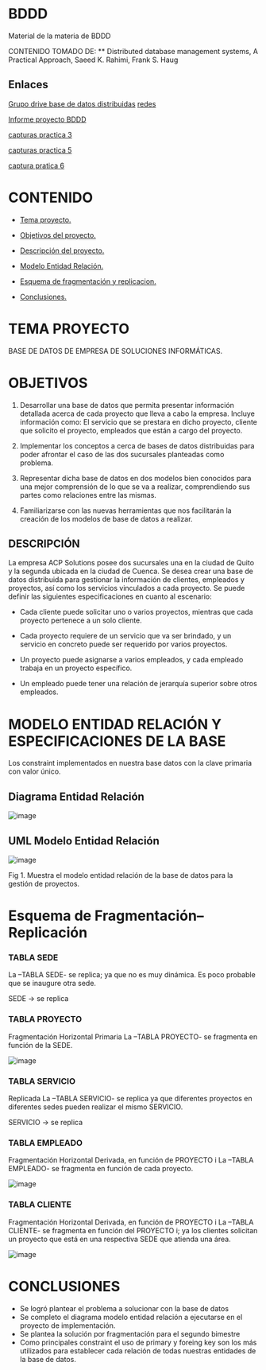 # BDDD
Material de la materia de BDDD

CONTENIDO TOMADO DE:
** Distributed database management systems, A Practical Approach, Saeed K. Rahimi, Frank S. Haug

## Enlaces

[Grupo drive base de datos distribuidas](https://drive.google.com/drive/folders/1XI_63xHAIQPeJnq_48AHhJsdpdzCzHwx?usp=sharing)
[redes](http://chennaicisco.blogspot.com/2013/02/configure-igrp-in-routers-to-enable.html)


[Informe proyecto BDDD](https://drive.google.com/drive/folders/1XI_63xHAIQPeJnq_48AHhJsdpdzCzHwx?usp=sharing)


[capturas practica 3](https://docs.google.com/document/d/1jx48QMMA6el_J53kBXjxH0utqqkv6NaY8VpxOGYKR5E/edit?usp=sharing)

[capturas practica 5](https://docs.google.com/document/d/1keQgY2U0vRRBPnTWSPhk622RderoMbeb3FAtLRWEfnM/edit?usp=sharing)

[captura pratica 6](https://drive.google.com/open?id=1szGD76vJcB7aY4s-acaPf8v7i9dT0HL08-aqV04nFII)


# CONTENIDO

* [Tema proyecto.](#id1)

* [Objetivos del proyecto.](#id2)

* [Descripción del proyecto.](#id3)

* [Modelo Entidad Relación.](#id4)

* [Esquema de fragmentación y replicacion.](#id5)

* [Conclusiones.](#id6)

  

<a name="id1"></a>

# TEMA PROYECTO

BASE DE DATOS DE EMPRESA DE SOLUCIONES INFORMÁTICAS.


<a name="id2"></a>

# OBJETIVOS


1.    Desarrollar una base de datos que permita presentar información detallada acerca de cada proyecto que lleva a cabo la empresa. Incluye información como: El servicio que se prestara en dicho proyecto, cliente que solicito el proyecto, empleados que están a cargo del proyecto.
 
2.    Implementar los conceptos a cerca de bases de datos distribuidas para poder afrontar el caso de las dos sucursales planteadas como problema.
 
3.    Representar dicha base de datos en dos modelos bien conocidos para una mejor comprensión de lo que se va a realizar, comprendiendo sus partes como relaciones entre las mismas.
 
4.    Familiarizarse con las nuevas herramientas que nos facilitarán la creación de los modelos de base de datos a realizar.


<a name="id3"></a>

## DESCRIPCIÓN 

La empresa ACP Solutions posee dos sucursales una en la ciudad de Quito y la segunda ubicada en la ciudad de Cuenca. Se desea crear una base de datos distribuida para gestionar la información de clientes, empleados  y proyectos, así como los servicios vinculados a cada proyecto.
Se puede definir las siguientes especificaciones en cuanto al escenario:
 
*  Cada cliente puede solicitar uno o varios proyectos, mientras que cada proyecto pertenece a un solo cliente.
 
*  Cada proyecto  requiere de un servicio que va ser brindado, y un servicio en concreto puede ser requerido por varios proyectos.
*   Un proyecto puede asignarse a varios empleados, y cada empleado trabaja en un proyecto específico.
 
*   Un empleado puede tener una relación de jerarquía superior sobre otros empleados.

<a name="id4"></a>

#  MODELO ENTIDAD RELACIÓN Y ESPECIFICACIONES DE LA BASE


Los constraint implementados en nuestra base datos con la clave primaria con valor único.

## Diagrama Entidad Relación

![image](https://user-images.githubusercontent.com/50051312/58880499-9fc53600-869d-11e9-87ff-cbc3e8b9221c.png)

## UML Modelo Entidad Relación

![image](https://user-images.githubusercontent.com/50051312/58880910-a3a58800-869e-11e9-821b-03b4d4f50ce8.png)


     
Fig 1. Muestra el modelo entidad relación de la base de datos para la gestión de proyectos.

<a name="id5"></a>
# Esquema de Fragmentación– Replicación

###	TABLA SEDE 

La –TABLA SEDE- se replica; ya que no es muy dinámica. Es poco probable que se inaugure otra sede.

SEDE -> se replica

### TABLA PROYECTO
Fragmentación Horizontal Primaria
La –TABLA PROYECTO- se fragmenta en función de la SEDE.

![image](https://user-images.githubusercontent.com/50051312/61537357-9816e200-a9fc-11e9-8794-9fe4cf97b577.png)

### TABLA SERVICIO
Replicada
La –TABLA SERVICIO- se replica ya que diferentes proyectos en diferentes sedes pueden realizar el mismo SERVICIO.

SERVICIO -> se replica


### TABLA EMPLEADO
Fragmentación Horizontal Derivada,  en función de PROYECTO i
La –TABLA EMPLEADO- se fragmenta en función de cada proyecto.

![image](https://user-images.githubusercontent.com/50051312/61537450-d2807f00-a9fc-11e9-9d0d-d74d57f4b832.png)

### TABLA CLIENTE
Fragmentación Horizontal Derivada, en función de PROYECTO i
La –TABLA CLIENTE- se fragmenta en función del PROYECTO i; ya los clientes solicitan un proyecto que está en una respectiva SEDE que atienda una área. 

![image](https://user-images.githubusercontent.com/50051312/61537481-e7f5a900-a9fc-11e9-8eb7-1b3fdc2b0b65.png)

<a name="id6"></a>
#  CONCLUSIONES

* Se logró plantear el problema a solucionar con la base de datos
* Se completo el diagrama modelo entidad relación a ejecutarse en el proyecto de implementación.
* Se plantea la solución por fragmentación para el segundo bimestre
* Como principales constraint el uso de primary y foreing key son los más utilizados para establecer cada relación de todas nuestras
entidades de la base de datos.

